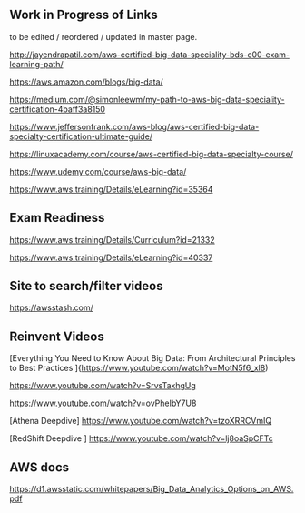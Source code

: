 ## Work in Progress of Links

to be edited / reordered / updated in master page.

http://jayendrapatil.com/aws-certified-big-data-speciality-bds-c00-exam-learning-path/

https://aws.amazon.com/blogs/big-data/

https://medium.com/@simonleewm/my-path-to-aws-big-data-speciality-certification-4baff3a8150

https://www.jeffersonfrank.com/aws-blog/aws-certified-big-data-specialty-certification-ultimate-guide/



https://linuxacademy.com/course/aws-certified-big-data-specialty-course/

https://www.udemy.com/course/aws-big-data/


https://www.aws.training/Details/eLearning?id=35364


## Exam Readiness
https://www.aws.training/Details/Curriculum?id=21332

https://www.aws.training/Details/eLearning?id=40337


## Site to search/filter videos
https://awsstash.com/

## Reinvent Videos

[Everything You Need to Know About Big Data: From Architectural Principles to Best Practices
]{https://www.youtube.com/watch?v=MotN5f6_xl8)

https://www.youtube.com/watch?v=SrvsTaxhgUg

https://www.youtube.com/watch?v=ovPheIbY7U8

[Athena Deepdive] https://www.youtube.com/watch?v=tzoXRRCVmIQ

[RedShift Deepdive ] https://www.youtube.com/watch?v=lj8oaSpCFTc



## AWS docs

https://d1.awsstatic.com/whitepapers/Big_Data_Analytics_Options_on_AWS.pdf


